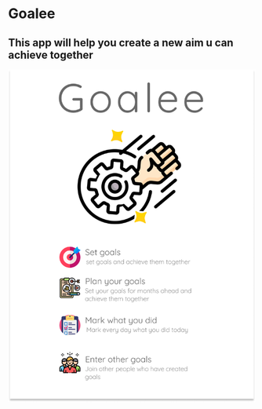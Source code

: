 # Goalee
## This app will help you create a new aim u can achieve together
![alt text](preview/Goalee.png)
